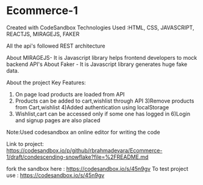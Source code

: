 # Ecommerce-1
Created with CodeSandbox
Technologies Used :HTML, CSS, JAVASCRIPT, REACTJS, MIRAGEJS, FAKER

All the api's followed REST architecture 

About MIRAGEJS- It is Javascript library helps frontend developers to mock backend API's
About Faker - It is Javascript library generates huge fake data.

About the project 
Key Features:
1) On page load products are loaded from API
2) Products can be added to cart,wishlist through API
3)Remove products from Cart,wishlist
4)Added authentication using localStorage 
5) Wishlist,cart can be accessed only if some one has logged in
6)Login and signup pages are also placed

Note:Used codesandbox an online editor for writing the code 

Link to project:
https://codesandbox.io/p/github/rbrahmadevara/Ecommerce-1/draft/condescending-snowflake?file=%2FREADME.md

fork the sandbox here : https://codesandbox.io/s/45n9gv
To test project use : https://codesandbox.io/s/45n9gv
